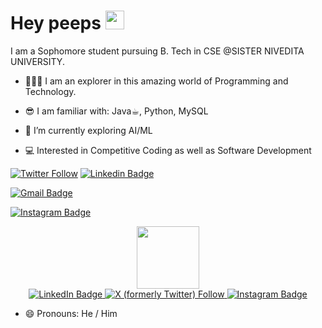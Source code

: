 <!--### Hi there 👋-->

<h1>
  Hey peeps
  <img src="https://media.giphy.com/media/hvRJCLFzcasrR4ia7z/giphy.gif" width="30px"/>
</h1>
<!--
**PALLADIUM26/PALLADIUM26** is a ✨ _special_ ✨ repository because its `README.md` (this file) appears on your GitHub profile.
-->

I am a Sophomore student pursuing B. Tech in CSE @SISTER NIVEDITA UNIVERSITY.
<br>
- 🧑🏻‍💻 I am an explorer in this amazing world of Programming and Technology.
<!--Here are some ideas to get you started:-->

- 😎 I am familiar with:
  Java☕︎,
  Python,
  MySQL

<!--
  # 💻 Tech Stack:
![C++](https://img.shields.io/badge/c++-%2300599C.svg?style=for-the-badge&logo=c%2B%2B&logoColor=white) ![Java](https://img.shields.io/badge/java-%23ED8B00.svg?style=for-the-badge&logo=java&logoColor=white) ![Python](https://img.shields.io/badge/python-3670A0?style=for-the-badge&logo=python&logoColor=ffdd54)-->
  
- 🔭 I’m currently exploring AI/ML
 
- 💻 Interested in Competitive Coding as well as Software Development

<!--
- 🌱 I’m currently working on ...
- 👯 I’m looking to collaborate on ...
- 🤔 I’m looking for help with ...
- 💬 Ask me about ...
-->

[![Twitter Follow](https://img.shields.io/twitter/follow/PALLADIUM26?style=social)](https://twitter.com/intent/follow?screen_name=PALLADIUM26)
[![Linkedin Badge](https://img.shields.io/badge/-Pranith_Dutta-blue?style=social&logo=Linkedin&logoColor=blue&link=https://www.linkedin.com/in/pranithdutta/)](https://www.linkedin.com/in/pranithdutta/)
<!--[![GitHub followers](https://img.shields.io/github/followers/imanishbarnwal?label=Follow&style=social)](https://github.com/imanishbarnwal/?tab=follow)-->
[![Gmail Badge](https://img.shields.io/badge/-pranithdutta26@gmail.com-c14438?style=social&logo=Gmail&logoColor=red&link=mailto:pranithdutta26@gmail.com)](mailto:pranithdutta26@gmail.com)
<!--[![Facebook Badge](https://img.shields.io/badge/-Manish_Kumar_Barnwal-4267b2?style=social&&logo=Facebook&logoColor=blue&link=https://www.facebook.com/imanishbarnwal)](https://www.facebook.com/imanishbarnwal)-->
[![Instagram Badge](https://img.shields.io/badge/-pranithdutta26?style=social&logo=Instagram&logoColor=A14DAF&link=https://www.instagram.com/pranithdutta26/)](https://www.instagram.com/pranithdutta26/)

<div id="header" align="center">
  <img src="https://media.giphy.com/media/M9gbBd9nbDrOTu1Mqx/giphy.gif" width="100"/>
</div>

<div id="badges"  align="center">
  <a href="https://www.linkedin.com/in/pranithdutta/">
    <img src="https://img.shields.io/badge/LinkedIn-blue?style=for-the-badge&logo=linkedin&logoColor=white" alt="LinkedIn Badge"/>
  </a>
  <a href="https://twitter.com/PALLADIUM_62">
    <!--<img src="https://img.shields.io/badge/Twitter-blue?style=for-the-badge&logo=twitter&logoColor=white" alt="Twitter Badge"/>-->
<!--     <img alt="X (formerly Twitter) Follow" src="https://img.shields.io/twitter/x"/> -->
    <img alt="X (formerly Twitter) Follow" src="https://img.shields.io/twitter/follow/x">
  </a>
  <a href="https://www.instagram.com/pranithdutta26/">
    <img src="https://img.shields.io/badge/Instagram-purple?logo=instagram&logoColor=white&style=for-the-badge" alt="Instagram Badge"/>
  </a>
</div>
  
- 😄 Pronouns: He / Him


